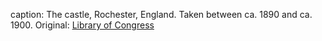 caption: The castle, Rochester, England. Taken between ca. 1890 and ca. 1900. Original: [Library of Congress](http://www.loc.gov/pictures/item/2002708076/)
